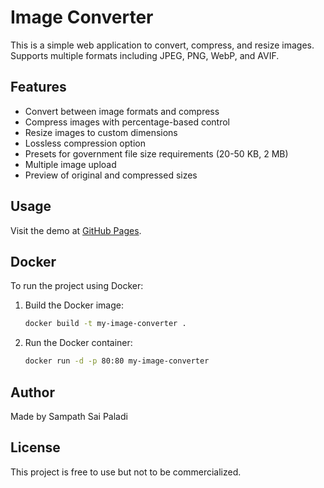 # Image Converter

This is a simple web application to convert, compress, and resize images. Supports multiple formats including JPEG, PNG, WebP, and AVIF.

## Features

- Convert between image formats and compress
- Compress images with percentage-based control
- Resize images to custom dimensions
- Lossless compression option
- Presets for government file size requirements (20-50 KB, 2 MB)
- Multiple image upload
- Preview of original and compressed sizes

## Usage

Visit the demo at [GitHub Pages](https://saisampathpaladi.github.io/image-covert-compress/).

## Docker

To run the project using Docker:

1. Build the Docker image:
    ```bash
    docker build -t my-image-converter .
    ```

2. Run the Docker container:
    ```bash
    docker run -d -p 80:80 my-image-converter
    ```

## Author

Made by Sampath Sai Paladi

## License

This project is free to use but not to be commercialized.
